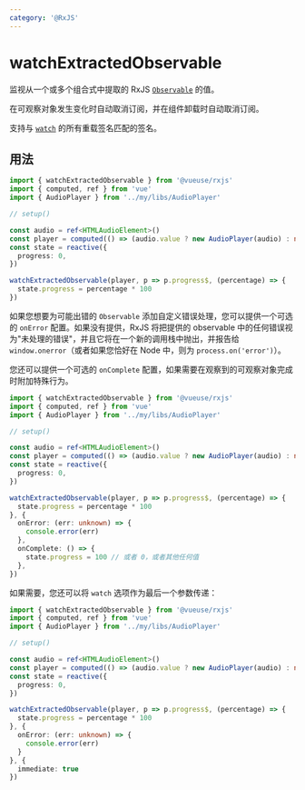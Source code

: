 ```yaml
---
category: '@RxJS'
---
```


# watchExtractedObservable

监视从一个或多个组合式中提取的 RxJS [`Observable`](https://rxjs.dev/guide/observable) 的值。

在可观察对象发生变化时自动取消订阅，并在组件卸载时自动取消订阅。

支持与 [`watch`](https://cn.vuejs.org/guide/essentials/watchers#basic-example) 的所有重载签名匹配的签名。

## 用法

```ts
import { watchExtractedObservable } from '@vueuse/rxjs'
import { computed, ref } from 'vue'
import { AudioPlayer } from '../my/libs/AudioPlayer'

// setup()

const audio = ref<HTMLAudioElement>()
const player = computed(() => (audio.value ? new AudioPlayer(audio) : null))
const state = reactive({
  progress: 0,
})

watchExtractedObservable(player, p => p.progress$, (percentage) => {
  state.progress = percentage * 100
})
```

如果您想要为可能出错的 `Observable` 添加自定义错误处理，您可以提供一个可选的 `onError` 配置。如果没有提供，RxJS 将把提供的 observable 中的任何错误视为"未处理的错误"，并且它将在一个新的调用栈中抛出，并报告给 `window.onerror`（或者如果您恰好在 Node 中，则为 `process.on('error')`）。

您还可以提供一个可选的 `onComplete` 配置，如果需要在观察到的可观察对象完成时附加特殊行为。

```ts
import { watchExtractedObservable } from '@vueuse/rxjs'
import { computed, ref } from 'vue'
import { AudioPlayer } from '../my/libs/AudioPlayer'

// setup()

const audio = ref<HTMLAudioElement>()
const player = computed(() => (audio.value ? new AudioPlayer(audio) : null))
const state = reactive({
  progress: 0,
})

watchExtractedObservable(player, p => p.progress$, (percentage) => {
  state.progress = percentage * 100
}, {
  onError: (err: unknown) => {
    console.error(err)
  },
  onComplete: () => {
    state.progress = 100 // 或者 0，或者其他任何值
  },
})
```

如果需要，您还可以将 `watch` 选项作为最后一个参数传递：

```ts
import { watchExtractedObservable } from '@vueuse/rxjs'
import { computed, ref } from 'vue'
import { AudioPlayer } from '../my/libs/AudioPlayer'

// setup()

const audio = ref<HTMLAudioElement>()
const player = computed(() => (audio.value ? new AudioPlayer(audio) : null))
const state = reactive({
  progress: 0,
})

watchExtractedObservable(player, p => p.progress$, (percentage) => {
  state.progress = percentage * 100
}, {
  onError: (err: unknown) => {
    console.error(err)
  }
}, {
  immediate: true
})
```
